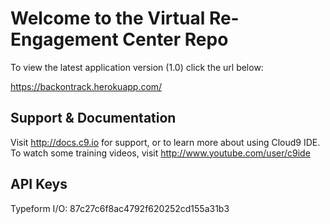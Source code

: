 # Welcome to the Virtual Re-Engagement Center Repo

To view the latest application version (1.0) click the url below:

https://backontrack.herokuapp.com/


## Support & Documentation

Visit http://docs.c9.io for support, or to learn more about using Cloud9 IDE. 
To watch some training videos, visit http://www.youtube.com/user/c9ide

## API Keys

Typeform I/O: 87c27c6f8ac4792f620252cd155a31b3